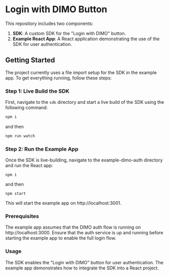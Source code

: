 # Login with DIMO Button

This repository includes two components:

1. **SDK**: A custom SDK for the "Login with DIMO" button.
2. **Example React App**: A React application demonstrating the use of the SDK for user authentication.

## Getting Started

The project currently uses a file import setup for the SDK in the example app. To get everything running, follow these steps:

### Step 1: Live Build the SDK

First, navigate to the `sdk` directory and start a live build of the SDK using the following command:

```bash
npm i
```

and then

```bash
npm run watch
```

### Step 2: Run the Example App
Once the SDK is live-building, navigate to the example-dimo-auth directory and run the React app:

```
npm i
```

 and then 

```
npm start
```

This will start the example app on http://localhost:3001.

### Prerequisites
The example app assumes that the DIMO auth flow is running on http://localhost:3000. Ensure that the auth service is up and running before starting the example app to enable the full login flow.

### Usage
The SDK enables the "Login with DIMO" button for user authentication.
The example app demonstrates how to integrate the SDK into a React project.
